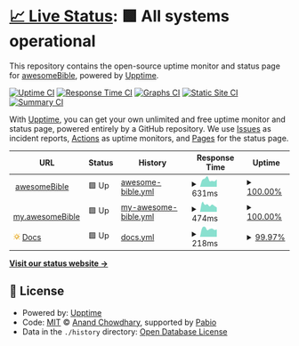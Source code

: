 # [📈 Live Status](https://awesomebible.github.io/status): <!--live status--> **🟩 All systems operational**

This repository contains the open-source uptime monitor and status page for [awesomeBible](https://awesomebible.de), powered by [Upptime](https://github.com/upptime/upptime).

[![Uptime CI](https://github.com/awesomebible/status/workflows/Uptime%20CI/badge.svg)](https://github.com/awesomebible/status/actions?query=workflow%3A%22Uptime+CI%22)
[![Response Time CI](https://github.com/awesomebible/status/workflows/Response%20Time%20CI/badge.svg)](https://github.com/awesomebible/status/actions?query=workflow%3A%22Response+Time+CI%22)
[![Graphs CI](https://github.com/awesomebible/status/workflows/Graphs%20CI/badge.svg)](https://github.com/awesomebible/status/actions?query=workflow%3A%22Graphs+CI%22)
[![Static Site CI](https://github.com/awesomebible/status/workflows/Static%20Site%20CI/badge.svg)](https://github.com/awesomebible/status/actions?query=workflow%3A%22Static+Site+CI%22)
[![Summary CI](https://github.com/awesomebible/status/workflows/Summary%20CI/badge.svg)](https://github.com/awesomebible/status/actions?query=workflow%3A%22Summary+CI%22)

With [Upptime](https://upptime.js.org), you can get your own unlimited and free uptime monitor and status page, powered entirely by a GitHub repository. We use [Issues](https://github.com/awesomebible/status/issues) as incident reports, [Actions](https://github.com/awesomebible/status/actions) as uptime monitors, and [Pages](https://awesomebible.github.io/status) for the status page.

<!--start: status pages-->
<!-- This summary is generated by Upptime (https://github.com/upptime/upptime) -->
<!-- Do not edit this manually, your changes will be overwritten -->
<!-- prettier-ignore -->
| URL | Status | History | Response Time | Uptime |
| --- | ------ | ------- | ------------- | ------ |
| <img alt="" src="https://icons.duckduckgo.com/ip3/awesomebible.de.ico" height="13"> [awesomeBible](https://awesomebible.de) | 🟩 Up | [awesome-bible.yml](https://github.com/awesomebible/status/commits/HEAD/history/awesome-bible.yml) | <details><summary><img alt="Response time graph" src="./graphs/awesome-bible/response-time-week.png" height="20"> 631ms</summary><br><a href="https://status.awesomebible.de/history/awesome-bible"><img alt="Response time 721" src="https://img.shields.io/endpoint?url=https%3A%2F%2Fraw.githubusercontent.com%2Fawesomebible%2Fstatus%2FHEAD%2Fapi%2Fawesome-bible%2Fresponse-time.json"></a><br><a href="https://status.awesomebible.de/history/awesome-bible"><img alt="24-hour response time 650" src="https://img.shields.io/endpoint?url=https%3A%2F%2Fraw.githubusercontent.com%2Fawesomebible%2Fstatus%2FHEAD%2Fapi%2Fawesome-bible%2Fresponse-time-day.json"></a><br><a href="https://status.awesomebible.de/history/awesome-bible"><img alt="7-day response time 631" src="https://img.shields.io/endpoint?url=https%3A%2F%2Fraw.githubusercontent.com%2Fawesomebible%2Fstatus%2FHEAD%2Fapi%2Fawesome-bible%2Fresponse-time-week.json"></a><br><a href="https://status.awesomebible.de/history/awesome-bible"><img alt="30-day response time 585" src="https://img.shields.io/endpoint?url=https%3A%2F%2Fraw.githubusercontent.com%2Fawesomebible%2Fstatus%2FHEAD%2Fapi%2Fawesome-bible%2Fresponse-time-month.json"></a><br><a href="https://status.awesomebible.de/history/awesome-bible"><img alt="1-year response time 721" src="https://img.shields.io/endpoint?url=https%3A%2F%2Fraw.githubusercontent.com%2Fawesomebible%2Fstatus%2FHEAD%2Fapi%2Fawesome-bible%2Fresponse-time-year.json"></a></details> | <details><summary><a href="https://status.awesomebible.de/history/awesome-bible">100.00%</a></summary><a href="https://status.awesomebible.de/history/awesome-bible"><img alt="All-time uptime 100.00%" src="https://img.shields.io/endpoint?url=https%3A%2F%2Fraw.githubusercontent.com%2Fawesomebible%2Fstatus%2FHEAD%2Fapi%2Fawesome-bible%2Fuptime.json"></a><br><a href="https://status.awesomebible.de/history/awesome-bible"><img alt="24-hour uptime 100.00%" src="https://img.shields.io/endpoint?url=https%3A%2F%2Fraw.githubusercontent.com%2Fawesomebible%2Fstatus%2FHEAD%2Fapi%2Fawesome-bible%2Fuptime-day.json"></a><br><a href="https://status.awesomebible.de/history/awesome-bible"><img alt="7-day uptime 100.00%" src="https://img.shields.io/endpoint?url=https%3A%2F%2Fraw.githubusercontent.com%2Fawesomebible%2Fstatus%2FHEAD%2Fapi%2Fawesome-bible%2Fuptime-week.json"></a><br><a href="https://status.awesomebible.de/history/awesome-bible"><img alt="30-day uptime 100.00%" src="https://img.shields.io/endpoint?url=https%3A%2F%2Fraw.githubusercontent.com%2Fawesomebible%2Fstatus%2FHEAD%2Fapi%2Fawesome-bible%2Fuptime-month.json"></a><br><a href="https://status.awesomebible.de/history/awesome-bible"><img alt="1-year uptime 100.00%" src="https://img.shields.io/endpoint?url=https%3A%2F%2Fraw.githubusercontent.com%2Fawesomebible%2Fstatus%2FHEAD%2Fapi%2Fawesome-bible%2Fuptime-year.json"></a></details>
| <img alt="" src="https://icons.duckduckgo.com/ip3/my.awesomebible.de.ico" height="13"> [my.awesomeBible](https://my.awesomebible.de) | 🟩 Up | [my-awesome-bible.yml](https://github.com/awesomebible/status/commits/HEAD/history/my-awesome-bible.yml) | <details><summary><img alt="Response time graph" src="./graphs/my-awesome-bible/response-time-week.png" height="20"> 474ms</summary><br><a href="https://status.awesomebible.de/history/my-awesome-bible"><img alt="Response time 341" src="https://img.shields.io/endpoint?url=https%3A%2F%2Fraw.githubusercontent.com%2Fawesomebible%2Fstatus%2FHEAD%2Fapi%2Fmy-awesome-bible%2Fresponse-time.json"></a><br><a href="https://status.awesomebible.de/history/my-awesome-bible"><img alt="24-hour response time 296" src="https://img.shields.io/endpoint?url=https%3A%2F%2Fraw.githubusercontent.com%2Fawesomebible%2Fstatus%2FHEAD%2Fapi%2Fmy-awesome-bible%2Fresponse-time-day.json"></a><br><a href="https://status.awesomebible.de/history/my-awesome-bible"><img alt="7-day response time 474" src="https://img.shields.io/endpoint?url=https%3A%2F%2Fraw.githubusercontent.com%2Fawesomebible%2Fstatus%2FHEAD%2Fapi%2Fmy-awesome-bible%2Fresponse-time-week.json"></a><br><a href="https://status.awesomebible.de/history/my-awesome-bible"><img alt="30-day response time 383" src="https://img.shields.io/endpoint?url=https%3A%2F%2Fraw.githubusercontent.com%2Fawesomebible%2Fstatus%2FHEAD%2Fapi%2Fmy-awesome-bible%2Fresponse-time-month.json"></a><br><a href="https://status.awesomebible.de/history/my-awesome-bible"><img alt="1-year response time 341" src="https://img.shields.io/endpoint?url=https%3A%2F%2Fraw.githubusercontent.com%2Fawesomebible%2Fstatus%2FHEAD%2Fapi%2Fmy-awesome-bible%2Fresponse-time-year.json"></a></details> | <details><summary><a href="https://status.awesomebible.de/history/my-awesome-bible">100.00%</a></summary><a href="https://status.awesomebible.de/history/my-awesome-bible"><img alt="All-time uptime 98.53%" src="https://img.shields.io/endpoint?url=https%3A%2F%2Fraw.githubusercontent.com%2Fawesomebible%2Fstatus%2FHEAD%2Fapi%2Fmy-awesome-bible%2Fuptime.json"></a><br><a href="https://status.awesomebible.de/history/my-awesome-bible"><img alt="24-hour uptime 100.00%" src="https://img.shields.io/endpoint?url=https%3A%2F%2Fraw.githubusercontent.com%2Fawesomebible%2Fstatus%2FHEAD%2Fapi%2Fmy-awesome-bible%2Fuptime-day.json"></a><br><a href="https://status.awesomebible.de/history/my-awesome-bible"><img alt="7-day uptime 100.00%" src="https://img.shields.io/endpoint?url=https%3A%2F%2Fraw.githubusercontent.com%2Fawesomebible%2Fstatus%2FHEAD%2Fapi%2Fmy-awesome-bible%2Fuptime-week.json"></a><br><a href="https://status.awesomebible.de/history/my-awesome-bible"><img alt="30-day uptime 100.00%" src="https://img.shields.io/endpoint?url=https%3A%2F%2Fraw.githubusercontent.com%2Fawesomebible%2Fstatus%2FHEAD%2Fapi%2Fmy-awesome-bible%2Fuptime-month.json"></a><br><a href="https://status.awesomebible.de/history/my-awesome-bible"><img alt="1-year uptime 98.53%" src="https://img.shields.io/endpoint?url=https%3A%2F%2Fraw.githubusercontent.com%2Fawesomebible%2Fstatus%2FHEAD%2Fapi%2Fmy-awesome-bible%2Fuptime-year.json"></a></details>
| <img alt="" src="https://raw.githubusercontent.com/awesomebible/docs/refs/heads/main/public/favicon.svg" height="13"> [Docs](https://docs.awesomebible.de) | 🟩 Up | [docs.yml](https://github.com/awesomebible/status/commits/HEAD/history/docs.yml) | <details><summary><img alt="Response time graph" src="./graphs/docs/response-time-week.png" height="20"> 218ms</summary><br><a href="https://status.awesomebible.de/history/docs"><img alt="Response time 245" src="https://img.shields.io/endpoint?url=https%3A%2F%2Fraw.githubusercontent.com%2Fawesomebible%2Fstatus%2FHEAD%2Fapi%2Fdocs%2Fresponse-time.json"></a><br><a href="https://status.awesomebible.de/history/docs"><img alt="24-hour response time 178" src="https://img.shields.io/endpoint?url=https%3A%2F%2Fraw.githubusercontent.com%2Fawesomebible%2Fstatus%2FHEAD%2Fapi%2Fdocs%2Fresponse-time-day.json"></a><br><a href="https://status.awesomebible.de/history/docs"><img alt="7-day response time 218" src="https://img.shields.io/endpoint?url=https%3A%2F%2Fraw.githubusercontent.com%2Fawesomebible%2Fstatus%2FHEAD%2Fapi%2Fdocs%2Fresponse-time-week.json"></a><br><a href="https://status.awesomebible.de/history/docs"><img alt="30-day response time 248" src="https://img.shields.io/endpoint?url=https%3A%2F%2Fraw.githubusercontent.com%2Fawesomebible%2Fstatus%2FHEAD%2Fapi%2Fdocs%2Fresponse-time-month.json"></a><br><a href="https://status.awesomebible.de/history/docs"><img alt="1-year response time 245" src="https://img.shields.io/endpoint?url=https%3A%2F%2Fraw.githubusercontent.com%2Fawesomebible%2Fstatus%2FHEAD%2Fapi%2Fdocs%2Fresponse-time-year.json"></a></details> | <details><summary><a href="https://status.awesomebible.de/history/docs">99.97%</a></summary><a href="https://status.awesomebible.de/history/docs"><img alt="All-time uptime 98.46%" src="https://img.shields.io/endpoint?url=https%3A%2F%2Fraw.githubusercontent.com%2Fawesomebible%2Fstatus%2FHEAD%2Fapi%2Fdocs%2Fuptime.json"></a><br><a href="https://status.awesomebible.de/history/docs"><img alt="24-hour uptime 99.76%" src="https://img.shields.io/endpoint?url=https%3A%2F%2Fraw.githubusercontent.com%2Fawesomebible%2Fstatus%2FHEAD%2Fapi%2Fdocs%2Fuptime-day.json"></a><br><a href="https://status.awesomebible.de/history/docs"><img alt="7-day uptime 99.97%" src="https://img.shields.io/endpoint?url=https%3A%2F%2Fraw.githubusercontent.com%2Fawesomebible%2Fstatus%2FHEAD%2Fapi%2Fdocs%2Fuptime-week.json"></a><br><a href="https://status.awesomebible.de/history/docs"><img alt="30-day uptime 99.99%" src="https://img.shields.io/endpoint?url=https%3A%2F%2Fraw.githubusercontent.com%2Fawesomebible%2Fstatus%2FHEAD%2Fapi%2Fdocs%2Fuptime-month.json"></a><br><a href="https://status.awesomebible.de/history/docs"><img alt="1-year uptime 98.46%" src="https://img.shields.io/endpoint?url=https%3A%2F%2Fraw.githubusercontent.com%2Fawesomebible%2Fstatus%2FHEAD%2Fapi%2Fdocs%2Fuptime-year.json"></a></details>

<!--end: status pages-->

[**Visit our status website →**](https://awesomebible.github.io/status)

## 📄 License

- Powered by: [Upptime](https://github.com/upptime/upptime)
- Code: [MIT](./LICENSE) © [Anand Chowdhary](https://anandchowdhary.com), supported by [Pabio](https://pabio.com)
- Data in the `./history` directory: [Open Database License](https://opendatacommons.org/licenses/odbl/1-0/)
